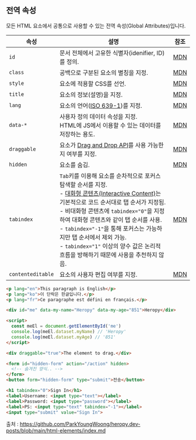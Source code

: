 
## 전역 속성

모든 HTML 요소에서 공통으로 사용할 수 있는 전역 속성(Global Attributes)입니다.

속성 | 설명 | 참조
--|--|--
`id` | 문서 전체에서 고유한 식별자(idenifier, ID)를 정의. | [MDN](https://developer.mozilla.org/ko/docs/Web/HTML/Global_attributes/id)
`class` | 공백으로 구분된 요소의 별칭을 지정. | [MDN](https://developer.mozilla.org/ko/docs/Web/HTML/Global_attributes/class)
`style` | 요소에 적용할 CSS를 선언. | [MDN](https://developer.mozilla.org/ko/docs/Web/HTML/Global_attributes/style)
`title` | 요소의 정보(설명)을 지정. | [MDN](https://developer.mozilla.org/en-US/docs/Web/HTML/Global_attributes/title)
`lang` | 요소의 언어([ISO 639-1](https://ko.wikipedia.org/wiki/ISO_639-1_%EC%BD%94%EB%93%9C_%EB%AA%A9%EB%A1%9D))를 지정. | [MDN](https://developer.mozilla.org/en-US/docs/Web/HTML/Global_attributes/lang)
`data-*` | 사용자 정의 데이터 속성을 지정.<br/>HTML에 JS에서 이용할 수 있는 데이터를 저장하는 용도. | [MDN](https://developer.mozilla.org/ko/docs/Web/HTML/Global_attributes/data-*)
`draggable` | 요소가 [Drag and Drop API](https://developer.mozilla.org/en-US/docs/Web/API/HTML_Drag_and_Drop_API)를 사용 가능한지 여부를 지정. | [MDN](https://developer.mozilla.org/ko/docs/Web/HTML/Global_attributes/draggable)
`hidden` | 요소를 숨김. | [MDN](https://developer.mozilla.org/ko/docs/Web/HTML/Global_attributes/hidden)
`tabindex` | `Tab`키를 이용해 요소를 순차적으로 포커스 탐색할 순서를 지정.<br/>- [대화형 콘텐츠(Interactive Content)](https://developer.mozilla.org/ko/docs/Web/Guide/HTML/Content_categories#%EB%8C%80%ED%99%94%ED%98%95_%EC%BD%98%ED%85%90%EC%B8%A0)는 기본적으로 코드 순서대로 탭 순서가 지정됨.<br/>- 비대화형 콘텐츠에 `tabindex="0"`을 지정하여 대화형 콘텐츠와 같이 탭 순서를 사용.<br/>- `tabindex="-1"`을 통해 포커스는 가능하지만 탭 순서에서 제외 가능.<br/>- `tabindex="1"` 이상의 양수 값은 논리적 흐름을 방해하기 때문에 사용을 추천하지 않음. | [MDN](https://developer.mozilla.org/ko/docs/Web/HTML/Global_attributes/tabindex)
`contenteditable` | 요소의 사용자 편집 여부를 지정. | [MDN](https://developer.mozilla.org/ko/docs/Web/HTML/Global_attributes/contenteditable)

```html --caption=각 요소의 언어를 지정
<p lang="en">This paragraph is English</p>
<p lang="ko">이 단락은 한글입니다.</p>
<p lang="fr">Ce paragraphe est défini en français.</p>
```

```html --caption=사용자 정의 데이터 속성을 지정
<div id="me" data-my-name="Heropy" data-my-age="851">Heropy</div>

<script>
  const meEl = document.getElementById('me')
  console.log(meEl.dataset.myName) // 'Heropy'
  console.log(meEl.dataset.myAge) // '851'
</script>
```

```html --caption=드래그앤드롭 가능
<div draggable="true">The element to drag.</div>
```

```html  --caption=양식 요소를 숨긴 상태로 '전송'만 가능
<form id="hidden-form" action="/action" hidden>
  <!-- 숨겨진 양식.. -->
</form>
<button form="hidden-form" type="submit">전송</button>
```

```html --caption=포커스 탐색 순서를 지정
<h1 tabindex="0">Sign In</h1>
<label>Username: <input type="text"></label>
<label>Password: <input type="password"></label>
<label>PS: <input type="text" tabindex="-1"></label>
<input type="submit" value="Sign In">
```

출처 : https://github.com/ParkYoungWoong/heropy.dev-posts/blob/main/html-elements/index.md
